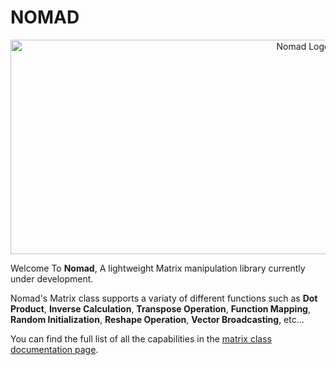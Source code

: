# NOMAD

<p align="center">
  <img src="https://github.com/void-intelligence/Nomad/blob/master/resources/Nomad.png" alt="Nomad Logo" width="920" height="343">
</p>


Welcome To **Nomad**, A lightweight Matrix manipulation library currently under development.

Nomad's Matrix class supports a variaty of different functions such as **Dot Product**, **Inverse Calculation**, **Transpose Operation**, **Function Mapping**, **Random Initialization**, **Reshape Operation**, **Vector Broadcasting**, etc...

You can find the full list of all the capabilities in the [matrix class documentation page](https://github.com/void-intelligence/Nomad/blob/master/docs/Matrix.md).
 
